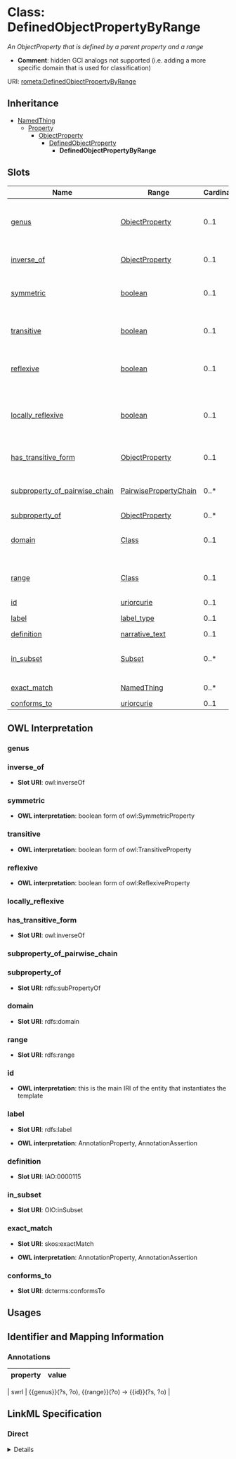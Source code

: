 # Class: DefinedObjectPropertyByRange
_An ObjectProperty that is defined by a parent property and a range_



* __Comment__: hidden GCI analogs not supported (i.e. adding a more specific domain that is used for classification)






URI: [rometa:DefinedObjectPropertyByRange](http://purl.obolibrary.org/obo/ro/ro-metamodel/DefinedObjectPropertyByRange)




## Inheritance

* [NamedThing](NamedThing.md)
    * [Property](Property.md)
        * [ObjectProperty](ObjectProperty.md)
            * [DefinedObjectProperty](DefinedObjectProperty.md)
                * **DefinedObjectPropertyByRange**




## Slots

| Name | Range | Cardinality | Description  | OWL |
| ---  | --- | --- | --- | --- |
| [genus](genus.md) | [ObjectProperty](ObjectProperty.md) | 0..1 | The part of the logical definition that indicates the parent that is being specialized  |  |
| [inverse_of](inverse_of.md) | [ObjectProperty](ObjectProperty.md) | 0..1 | connects an ObjectProperty to its inverse  |  |
| [symmetric](symmetric.md) | [boolean](boolean.md) | 0..1 | boolean form of the OWL SymmetricProperty characteristic  |  |
| [transitive](transitive.md) | [boolean](boolean.md) | 0..1 | boolean form of the OWL TransitiveProperty characteristic  |  |
| [reflexive](reflexive.md) | [boolean](boolean.md) | 0..1 | boolean form of the OWL ReflexiveProperty characteristic  |  |
| [locally_reflexive](locally_reflexive.md) | [boolean](boolean.md) | 0..1 | If s is locally_reflexive, then i.s=i for all instances i where s if a class slot for the type of i  |  |
| [has_transitive_form](has_transitive_form.md) | [ObjectProperty](ObjectProperty.md) | 0..1 | connects an ObjectProperty to its transitive form  |  |
| [subproperty_of_pairwise_chain](subproperty_of_pairwise_chain.md) | [PairwisePropertyChain](PairwisePropertyChain.md) | 0..* | connects an ObjectProperty to a chain that entails the Objectproperty  |  |
| [subproperty_of](subproperty_of.md) | [ObjectProperty](ObjectProperty.md) | 0..* | the parent relation  |  |
| [domain](domain.md) | [Class](Class.md) | 0..1 | The kinds of entity that can be the subject of the object property  |  |
| [range](range.md) | [Class](Class.md) | 0..1 | The kinds of entity that can be the object of the object property  |  |
| [id](id.md) | [uriorcurie](uriorcurie.md) | 0..1 | None  |  |
| [label](label.md) | [label_type](label_type.md) | 0..1 | None  | AnnotationProperty, AnnotationAssertion |
| [definition](definition.md) | [narrative_text](narrative_text.md) | 0..1 | None  |  |
| [in_subset](in_subset.md) | [Subset](Subset.md) | 0..* | Maps an ontology element to a subset it belongs to  |  |
| [exact_match](exact_match.md) | [NamedThing](NamedThing.md) | 0..* | None  | AnnotationProperty, AnnotationAssertion |
| [conforms_to](conforms_to.md) | [uriorcurie](uriorcurie.md) | 0..1 | None  |  |


## OWL Interpretation





### genus













### inverse_of


* __Slot URI__: owl:inverseOf












### symmetric








* __OWL interpretation__: boolean form of owl:SymmetricProperty






### transitive








* __OWL interpretation__: boolean form of owl:TransitiveProperty






### reflexive








* __OWL interpretation__: boolean form of owl:ReflexiveProperty






### locally_reflexive













### has_transitive_form


* __Slot URI__: owl:inverseOf












### subproperty_of_pairwise_chain













### subproperty_of


* __Slot URI__: rdfs:subPropertyOf












### domain


* __Slot URI__: rdfs:domain












### range


* __Slot URI__: rdfs:range












### id




* __OWL interpretation__: this is the main IRI of the entity that instantiates the template










### label


* __Slot URI__: rdfs:label





* __OWL interpretation__: AnnotationProperty, AnnotationAssertion








### definition


* __Slot URI__: IAO:0000115












### in_subset


* __Slot URI__: OIO:inSubset












### exact_match


* __Slot URI__: skos:exactMatch





* __OWL interpretation__: AnnotationProperty, AnnotationAssertion








### conforms_to


* __Slot URI__: dcterms:conformsTo















## Usages



## Identifier and Mapping Information





### Annotations

| property | value |
| --- | --- |

| swrl | {{genus}}(?s, ?o), {{range}}(?o) -> {{id}}(?s, ?o) |









## LinkML Specification

<!-- TODO: investigate https://stackoverflow.com/questions/37606292/how-to-create-tabbed-code-blocks-in-mkdocs-or-sphinx -->

### Direct

<details>
```yaml
name: DefinedObjectPropertyByRange
annotations:
  swrl:
    tag: swrl
    value: '{{genus}}(?s, ?o), {{range}}(?o) -> {{id}}(?s, ?o)'
description: An ObjectProperty that is defined by a parent property and a range
todos:
- rolification
comments:
- hidden GCI analogs not supported (i.e. adding a more specific domain that is used
  for classification)
from_schema: http://purl.obolibrary.org/obo/ro/ro-metamodel.yaml
see_also:
- https://oborel.github.io/obo-relations/domain-or-range-specific-relation/
is_a: DefinedObjectProperty
slot_usage:
  definition:
    name: definition
    string_serialization: A {genus} that holds between something and a {range}

```
</details>

### Induced

<details>
```yaml
name: DefinedObjectPropertyByRange
annotations:
  swrl:
    tag: swrl
    value: '{{genus}}(?s, ?o), {{range}}(?o) -> {{id}}(?s, ?o)'
description: An ObjectProperty that is defined by a parent property and a range
todos:
- rolification
comments:
- hidden GCI analogs not supported (i.e. adding a more specific domain that is used
  for classification)
from_schema: http://purl.obolibrary.org/obo/ro/ro-metamodel.yaml
see_also:
- https://oborel.github.io/obo-relations/domain-or-range-specific-relation/
is_a: DefinedObjectProperty
slot_usage:
  definition:
    name: definition
    string_serialization: A {genus} that holds between something and a {range}
attributes:
  genus:
    name: genus
    description: The part of the logical definition that indicates the parent that
      is being specialized
    notes:
    - in RO we are typically refining an ObjectProperty, so the range is typically
      an ObjectProperty, but not always
    from_schema: http://purl.obolibrary.org/obo/ro/ro-metamodel.yaml
    is_a: is_child_of
    domain: NamedThing
    multivalued: false
    alias: genus
    owner: DefinedObjectPropertyByRange
    range: ObjectProperty
  inverse_of:
    name: inverse_of
    description: connects an ObjectProperty to its inverse
    from_schema: http://purl.obolibrary.org/obo/ro/ro-metamodel.yaml
    domain: ObjectProperty
    slot_uri: owl:inverseOf
    inlined: true
    alias: inverse_of
    owner: DefinedObjectPropertyByRange
    range: ObjectProperty
  symmetric:
    name: symmetric
    close_mappings:
    - owl:SymmetricProperty
    annotations:
      boolean_form_of:
        tag: boolean_form_of
        value: owl:SymmetricProperty
    description: boolean form of the OWL SymmetricProperty characteristic
    from_schema: http://purl.obolibrary.org/obo/ro/ro-metamodel.yaml
    is_a: relational_logical_characteristic
    domain: ObjectProperty
    alias: symmetric
    owner: DefinedObjectPropertyByRange
    range: boolean
  transitive:
    name: transitive
    close_mappings:
    - owl:TransitiveProperty
    annotations:
      boolean_form_of:
        tag: boolean_form_of
        value: owl:TransitiveProperty
    description: boolean form of the OWL TransitiveProperty characteristic
    from_schema: http://purl.obolibrary.org/obo/ro/ro-metamodel.yaml
    is_a: relational_logical_characteristic
    domain: ObjectProperty
    alias: transitive
    owner: DefinedObjectPropertyByRange
    range: boolean
  reflexive:
    name: reflexive
    close_mappings:
    - owl:ReflexiveProperty
    annotations:
      boolean_form_of:
        tag: boolean_form_of
        value: owl:ReflexiveProperty
    description: boolean form of the OWL ReflexiveProperty characteristic
    comments:
    - it is rare for a property to be reflexive, this characteristic is added for
      completeness, consider instead locally_reflexive
    from_schema: http://purl.obolibrary.org/obo/ro/ro-metamodel.yaml
    is_a: relational_logical_characteristic
    domain: ObjectProperty
    alias: reflexive
    owner: DefinedObjectPropertyByRange
    range: boolean
  locally_reflexive:
    name: locally_reflexive
    description: If s is locally_reflexive, then i.s=i for all instances i where s
      if a class slot for the type of i
    from_schema: http://purl.obolibrary.org/obo/ro/ro-metamodel.yaml
    is_a: relational_logical_characteristic
    domain: ObjectProperty
    alias: locally_reflexive
    owner: DefinedObjectPropertyByRange
    range: boolean
  has_transitive_form:
    name: has_transitive_form
    description: connects an ObjectProperty to its transitive form
    examples:
    - value: genealogical ancestor of
      description: genealogical ancestor of is the transitive form of genealogical
        parent of
    from_schema: http://purl.obolibrary.org/obo/ro/ro-metamodel.yaml
    domain: ObjectProperty
    slot_uri: owl:inverseOf
    inlined: true
    alias: has_transitive_form
    owner: DefinedObjectPropertyByRange
    range: ObjectProperty
  subproperty_of_pairwise_chain:
    name: subproperty_of_pairwise_chain
    description: connects an ObjectProperty to a chain that entails the Objectproperty
    comments:
    - some metaclasses may choose to use this more strictly to include equivalence
    from_schema: http://purl.obolibrary.org/obo/ro/ro-metamodel.yaml
    is_a: subproperty_of
    domain: ObjectProperty
    multivalued: true
    alias: subproperty_of_pairwise_chain
    owner: DefinedObjectPropertyByRange
    range: PairwisePropertyChain
  subproperty_of:
    name: subproperty_of
    description: the parent relation
    from_schema: http://purl.obolibrary.org/obo/ro/ro-metamodel.yaml
    is_a: is_child_of
    domain: Property
    slot_uri: rdfs:subPropertyOf
    multivalued: true
    alias: subproperty_of
    owner: DefinedObjectPropertyByRange
    range: ObjectProperty
  domain:
    name: domain
    description: The kinds of entity that can be the subject of the object property
    from_schema: http://purl.obolibrary.org/obo/ro/ro-metamodel.yaml
    domain: Property
    slot_uri: rdfs:domain
    multivalued: false
    alias: domain
    owner: DefinedObjectPropertyByRange
    range: Class
  range:
    name: range
    description: The kinds of entity that can be the object of the object property
    from_schema: http://purl.obolibrary.org/obo/ro/ro-metamodel.yaml
    domain: Property
    slot_uri: rdfs:range
    multivalued: false
    alias: range
    owner: DefinedObjectPropertyByRange
    range: Class
  id:
    name: id
    from_schema: http://purl.obolibrary.org/obo/ro/ro-metamodel.yaml
    domain: NamedThing
    identifier: true
    alias: id
    owner: DefinedObjectPropertyByRange
    range: uriorcurie
  label:
    name: label
    exact_mappings:
    - skos:prefLabel
    annotations:
      owl:
        tag: owl
        value: AnnotationProperty, AnnotationAssertion
    from_schema: http://purl.obolibrary.org/obo/ro/ro-metamodel.yaml
    domain: NamedThing
    slot_uri: rdfs:label
    alias: label
    owner: DefinedObjectPropertyByRange
    range: label type
  definition:
    name: definition
    from_schema: http://purl.obolibrary.org/obo/ro/ro-metamodel.yaml
    string_serialization: A {genus} that holds between something and a {range}
    domain: NamedThing
    slot_uri: IAO:0000115
    alias: definition
    owner: DefinedObjectPropertyByRange
    range: narrative text
  in_subset:
    name: in_subset
    description: Maps an ontology element to a subset it belongs to
    from_schema: http://purl.obolibrary.org/obo/ro/ro-metamodel.yaml
    domain: NamedThing
    slot_uri: OIO:inSubset
    multivalued: true
    alias: in_subset
    owner: DefinedObjectPropertyByRange
    range: Subset
  exact_match:
    name: exact_match
    annotations:
      owl:
        tag: owl
        value: AnnotationProperty, AnnotationAssertion
    from_schema: http://purl.obolibrary.org/obo/ro/ro-metamodel.yaml
    domain: NamedThing
    slot_uri: skos:exactMatch
    multivalued: true
    alias: exact_match
    owner: DefinedObjectPropertyByRange
    range: NamedThing
  conforms_to:
    name: conforms_to
    annotations:
      owl.fstring:
        tag: owl.fstring
        value: AnnotationAssertion( dcterms:conformsTo {id} rometa:{V} )
    from_schema: http://purl.obolibrary.org/obo/ro/ro-metamodel.yaml
    domain: NamedThing
    slot_uri: dcterms:conformsTo
    multivalued: false
    designates_type: true
    alias: conforms_to
    owner: DefinedObjectPropertyByRange
    range: uriorcurie

```
</details>